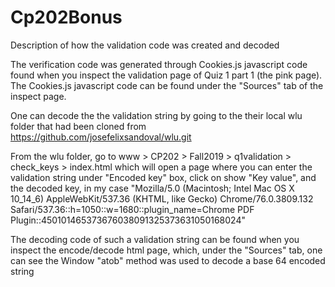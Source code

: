 # Cp202Bonus
Description of how the validation code was created and decoded

The verification code was generated through Cookies.js javascript code found when you inspect the validation page of Quiz 1 part 1 (the pink page). The Cookies.js javascript code can be found under the "Sources" tab of the inspect page.

One can decode the the validation string by going to the their local wlu folder that had been cloned from https://github.com/josefelixsandoval/wlu.git

From the wlu folder, go to www > CP202 > Fall2019 > q1validation > check_keys > index.html which will open a page where you can enter the validation string under "Encoded key" box, click on show "Key value", and the decoded key, in my case "Mozilla/5.0 (Macintosh; Intel Mac OS X 10_14_6) AppleWebKit/537.36 (KHTML, like Gecko) Chrome/76.0.3809.132 Safari/537.36::h=1050::w=1680::plugin_name=Chrome PDF Plugin::450101465373676038091325373631050168024"

The decoding code of such a validation string can be found when you inspect the encode/decode html page, which, under the "Sources" tab, one can see the Window "atob" method was used to decode a base 64 encoded string 
